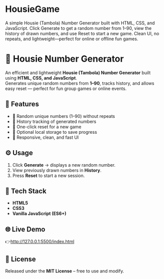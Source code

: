 # HousieGame
A simple Housie (Tambola) Number Generator built with HTML, CSS, and JavaScript. Click Generate to get a random number from 1–90, view the history of drawn numbers, and use Reset to start a new game. Clean UI, no repeats, and lightweight—perfect for online or offline fun games.
# 🎲 Housie Number Generator

An efficient and lightweight **Housie (Tambola) Number Generator** built using **HTML, CSS, and JavaScript**.  
Generates unique random numbers from **1–90**, tracks history, and allows easy reset — perfect for fun group games or online events.

## 🚀 Features
- 🎯 Random unique numbers (1–90) without repeats  
- 🧾 History tracking of generated numbers  
- 🔄 One-click reset for a new game  
- 💾 Optional local storage to save progress  
- 📱 Responsive, clean, and fast UI  

## ⚙️ Usage
1. Click **Generate** → displays a new random number.  
2. View previously drawn numbers in **History**.  
3. Press **Reset** to start a new session.  

## 🧠 Tech Stack
- **HTML5**
- **CSS3**
- **Vanilla JavaScript (ES6+)**

## 🌐 Live Demo
👉http://127.0.0.1:5500/index.html

## 📄 License
Released under the **MIT License** – free to use and modify.
